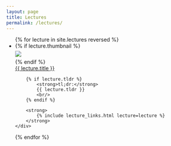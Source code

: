 ```yaml
---
layout: page
title: Lectures
permalink: /lectures/
---
```



<ul id="archive">
{% for lecture in site.lectures reversed %}
<li class="archiveposturl" style="background: transparent">
<div class="lecture-container">
    {% if lecture.thumbnail %}
    <div class="thumbnail">
      <div class="center-cropped" style="margin-top:5px;margin-bottom:5px;background-image: url('{{ lecture.thumbnail | prepend: site.baseurl }}');">
        <img src="{{ lecture.thumbnail | prepend: site.baseurl }}"/>
      </div>
    </div>
    {% endif %}
    <div class="content">
        <span><a href="
            {% if lecture.slides contains '://' %}
              {{ lecture.slides }} 
            {% else %}
              {{ lecture.slides | prepend: site.baseurl }} 
            {% endif %}">{{ lecture.title }}</a>
        </span><br>

        {% if lecture.tldr %}
            <strong>tl;dr:</strong> 
            {{ lecture.tldr }}
            <br/>
        {% endif %}

        <strong>
            {% include lecture_links.html lecture=lecture %}
        </strong>
    </div>
</div>
</li>
{% endfor %}
</ul>